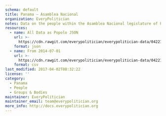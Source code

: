 ```yaml
---
schema: default
title: Panama — Asamblea Nacional
organization: EveryPolitician
notes: Data on the people within the Asamblea Nacional legislature of Panama.
resources:
  - name: All Data as Popolo JSON
    url: >-
      https://cdn.rawgit.com/everypolitician/everypolitician-data/042216a6545577b99e3089a82bd72721ad823bf5/data/Panama/Assembly/ep-popolo-v1.0.json
    format: json
  - name: From 2014-07-01
    url: >-
      https://cdn.rawgit.com/everypolitician/everypolitician-data/042216a6545577b99e3089a82bd72721ad823bf5/data/Panama/Assembly/term-2014.csv
    format: csv
last_modified: 2017-04-02T08:32:22
license: ''
category:
  - Panama
  - People
  - Groups & Bodies
maintainer: EveryPolitician
maintainer_email: team@everypolitician.org
more_info: http://docs.everypolitician.org
---
```

